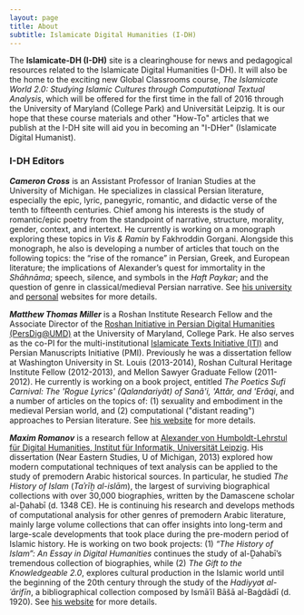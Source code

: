 ```yaml
---
layout: page
title: About
subtitle: Islamicate Digital Humanities (I-DH)
---
```


The **Islamicate-DH (I-DH)** site is a clearinghouse for news and pedagogical resources related to the Islamicate Digital Humanities (I-DH). It will also be the home to the exciting new Global Classrooms course, _The Islamicate World 2.0: Studying Islamic Cultures through Computational Textual Analysis_, which will be offered for the first time in the fall of 2016 through the University of Maryland (College Park) and Universität Leipzig. It is our hope that these course materials and other "How-To" articles that we publish at the I-DH site will aid you in becoming an "I-DHer" (Islamicate Digital Humanist).

### I-DH Editors

**_Cameron Cross_** is an Assistant Professor of Iranian Studies at the University of Michigan. He specializes in classical Persian literature, especially the epic, lyric, panegyric, romantic, and didactic verse of the tenth to fifteenth centuries. Chief among his interests is the study of romantic/epic poetry from the standpoint of narrative, structure, morality, gender, context, and intertext. He currently is working on a monograph exploring these topics in _Vis & Ramin_ by Fakhroddin Gorgani. Alongside this monograph, he also is developing a number of articles that touch on the following topics: the “rise of the romance” in Persian, Greek, and European literature; the implications of Alexander’s quest for immortality in the _Shāhnāma_; speech, silence, and symbols in the _Haft Paykar_; and the question of genre in classical/medieval Persian narrative. See [his university](https://lsa.umich.edu/neareast/people/faculty/kchalipa.html) and [personal](http://sites.lsa.umich.edu/kchalipa/) websites for more details.

**_Matthew Thomas Miller_** is a Roshan Institute Research Fellow and the Associate Director of the [Roshan Initiative in Persian Digital Humanities (PersDig@UMD)](http://persdig.umd.edu/) at the University of Maryland, College Park. He also serves as the co-PI for the multi-institutional [Islamicate Texts Initiative (ITI)](http://iti-corpus.github.io/) and Persian Manuscripts Initiative (PMI). Previously he was a dissertation fellow at Washington University in St. Louis (2013-2014), Roshan Cultural Heritage Institute Fellow (2012-2013), and Mellon Sawyer Graduate Fellow (2011-2012). He currently is working on a book project, entitled _The Poetics Sufi Carnival: The 'Rogue Lyrics' (Qalandariyât) of Sanâ'i, 'Attâr, and 'Erâqi_, and a number of articles on the topics of: (1) sexuality and embodiment in the medieval Persian world, and (2) computational ("distant reading") approaches to Persian literature. See [his website](http://www.matthewthomasmiller.com/) for more details.

**_Maxim Romanov_** is a research fellow at [Alexander von Humboldt-Lehrstul für Digital Humanities, Institut für Informatik, Universität Leipzig](http://www.dh.uni-leipzig.de/wo/). His dissertation (Near Eastern Studies, U of Michigan, 2013) explored how modern computational techniques of text analysis can be applied to the study of premodern Arabic historical sources. In particular, he studied _The History of Islam_ (_Taʾrīḫ al-islām_), the largest of surviving biographical collections with over 30,000 biographies, written by the Damascene scholar al-Ḏahabī (d. 1348 CE). He is continuing his research and develops methods of computational analysis for other genres of premodern Arabic literature, mainly large volume collections that can offer insights into long-term and large-scale developments that took place during the pre-modern period of Islamic history. He is working on two book projects: (1) _“The History of Islam”: An Essay in Digital Humanities_ continues the study of al-Ḏahabī’s tremendous collection of biographies, while (2) _The Gift to the Knowledgeable 2.0_, explores cultural production in the Islamic world until the beginning of the 20th century through the study of the _Hadiyyaŧ al-ʿārifīn_, a bibliographical collection composed by Ismāʿīl Bāšā al-Baġdādī (d. 1920). See [his website](http://maximromanov.github.io/) for more details.



